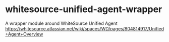 # whitesource-unified-agent-wrapper
A wrapper module around WhiteSource Unified Agent https://whitesource.atlassian.net/wiki/spaces/WD/pages/804814917/Unified+Agent+Overview
